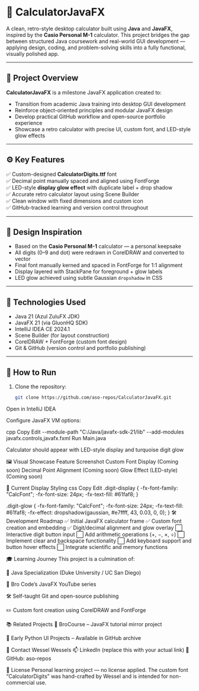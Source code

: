 # 🧮 CalculatorJavaFX

A clean, retro-style desktop calculator built using **Java** and **JavaFX**, inspired by the **Casio Personal M-1** calculator. This project bridges the gap between structured Java coursework and real-world GUI development — applying design, coding, and problem-solving skills into a fully functional, visually polished app.

---

## 🎯 Project Overview

**CalculatorJavaFX** is a milestone JavaFX application created to:
- Transition from academic Java training into desktop GUI development
- Reinforce object-oriented principles and modular JavaFX design
- Develop practical GitHub workflow and open-source portfolio experience
- Showcase a retro calculator with precise UI, custom font, and LED-style glow effects

---

## ⚙️ Key Features

✅ Custom-designed **CalculatorDigits.ttf** font  
✅ Decimal point manually spaced and aligned using FontForge  
✅ LED-style **display glow effect** with duplicate label + drop shadow  
✅ Accurate retro calculator layout using Scene Builder  
✅ Clean window with fixed dimensions and custom icon  
✅ GitHub-tracked learning and version control throughout

---

## 📐 Design Inspiration

- Based on the **Casio Personal M-1** calculator — a personal keepsake
- All digits (0–9 and dot) were redrawn in CorelDRAW and converted to vector
- Final font manually kerned and spaced in FontForge for 1:1 alignment
- Display layered with StackPane for foreground + glow labels
- LED glow achieved using subtle Gaussian `dropshadow` in CSS

---

## 🔧 Technologies Used

- Java 21 (Azul ZuluFX JDK)
- JavaFX 21 (via GluonHQ SDK)
- IntelliJ IDEA CE 2024.1
- Scene Builder (for layout construction)
- CorelDRAW + FontForge (custom font design)
- Git & GitHub (version control and portfolio publishing)

---

## 🚀 How to Run

1. Clone the repository:

   ```bash
   git clone https://github.com/aso-repos/CalculatorJavaFX.git
Open in IntelliJ IDEA

Configure JavaFX VM options:

cpp
Copy
Edit
--module-path "C:/Java/javafx-sdk-21/lib" --add-modules javafx.controls,javafx.fxml
Run Main.java

Calculator should appear with LED-style display and turquoise digit glow

🖼️ Visual Showcase
Feature	Screenshot
Custom Font Display	(Coming soon)
Decimal Point Alignment	(Coming soon)
Glow Effect (LED-style)	(Coming soon)

🧱 Current Display Styling
css
Copy
Edit
.digit-display {
    -fx-font-family: "CalcFont";
    -fx-font-size: 24px;
    -fx-text-fill: #61faf8;
}

.digit-glow {
    -fx-font-family: "CalcFont";
    -fx-font-size: 24px;
    -fx-text-fill: #61faf8;
    -fx-effect: dropshadow(gaussian, #e7ffff, 43, 0.03, 0, 0);
}
🛠️ Development Roadmap
✅ Initial JavaFX calculator frame
✅ Custom font creation and embedding
✅ Digit/decimal alignment and glow overlay
⬜ Interactive digit button input
⬜ Add arithmetic operations (+, −, ×, ÷)
⬜ Implement clear and backspace functionality
⬜ Add keyboard support and button hover effects
⬜ Integrate scientific and memory functions

🎓 Learning Journey
This project is a culmination of:

📘 Java Specialization (Duke University / UC San Diego)

🎥 Bro Code’s JavaFX YouTube series

🛠️ Self-taught Git and open-source publishing

✏️ Custom font creation using CorelDRAW and FontForge

📚 Related Projects
🔁 BroCourse – JavaFX tutorial mirror project

🐍 Early Python UI Projects – Available in GitHub archive

👋 Contact
Wessel Wessels
📫 LinkedIn (replace this with your actual link)
📁 GitHub: aso-repos

📄 License
Personal learning project — no license applied.
The custom font “CalculatorDigits” was hand-crafted by Wessel and is intended for non-commercial use.
